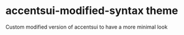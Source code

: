 # accentsui-modified-syntax theme

Custom modified version of accentsui to have a more minimal look
